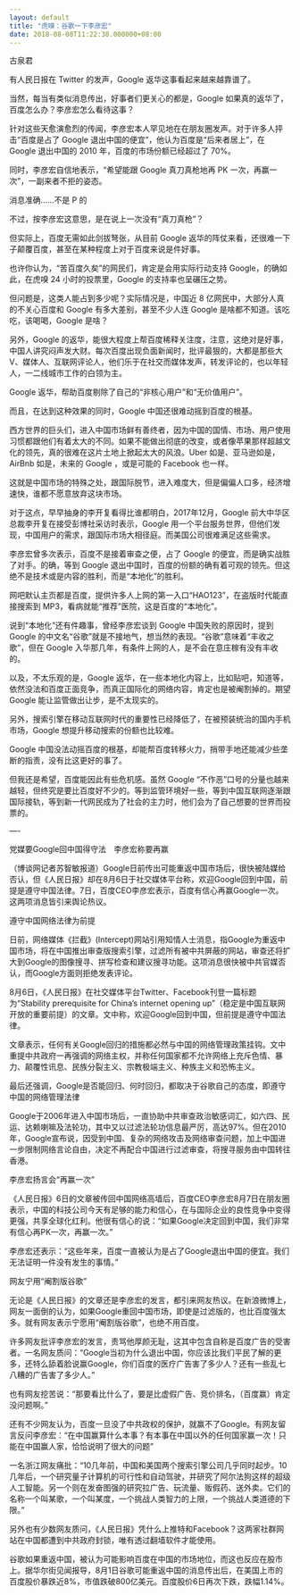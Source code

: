 ```yaml
---
layout: default
title: "虎嗅：谷歌一下李彦宏"
date: 2018-08-08T11:22:38.000000+08:00
---
```


古泉君

有人民日报在 Twitter 的发声，Google 返华这事看起来越来越靠谱了。

当然，每当有类似消息传出，好事者们更关心的都是，Google 如果真的返华了，百度怎么办？李彦宏怎么看待这事？

针对这些天愈演愈烈的传闻，李彦宏本人罕见地在在朋友圈发声。对于许多人抨击“百度是占了 Google 退出中国的便宜”，他认为百度是“后来者居上”，在 Google 退出中国的 2010 年，百度的市场份额已经超过了 70%。

同时，李彦宏自信地表示，“希望能跟 Google 真刀真枪地再 PK 一次，再赢一次”，一副来者不拒的姿态。

消息准确……不是 P 的 

不过，按李彦宏这意思，是在说上一次没有“真刀真枪”？

但实际上，百度无需如此剑拔弩张，从目前 Google 返华的阵仗来看，还很难一下子颠覆百度，甚至在某种程度上对于百度来说是件好事。

也许你认为，“苦百度久矣”的网民们，肯定是会用实际行动支持 Google，的确如此，在虎嗅 24 小时的投票里，Google 的支持率也呈碾压之势。

但问题是，这类人能占到多少呢？实际情况是，中国近 8 亿网民中，大部分人真的不关心百度和 Google 有多大差别，甚至不少人连 Google 是啥都不知道。该吃吃，该喝喝，Google 是啥？

另外，Google 的返华，能很大程度上帮百度稀释关注度，注意，这绝对是好事，中国人讲究闷声发大财。每次百度出现负面新闻时，批评最狠的，大都是那些大 V、媒体人、互联网评论人，他们乐于在社交而媒体发声，转发评论的，也以年轻人，一二线城市工作的白领为主。

Google 返华，帮助百度剔除了自己的“非核心用户”和“无价值用户”。

而且，在达到这种效果的同时，Google 中国还很难动摇到百度的根基。

西方世界的巨头们，进入中国市场鲜有善终者，因为中国的国情、市场、用户使用习惯都跟他们有着太大的不同。如果不能做出彻底的改变，或者像苹果那样超越文化的领先，真的很难在这片土地上掀起太大的风浪。Uber 如是、亚马逊如是，AirBnb 如是，未来的 Google ，或是可能的 Facebook 也一样。

这就是中国市场的特殊之处，跟国际脱节，进入难度大，但是偏偏人口多，经济增速快，谁都不愿意放弃这块市场。

对于这点，早早抽身的李开复看得比谁都明白，2017年12月，Google 前大中华区总裁李开复在接受彭博社采访时表示，Google 用一个平台服务世界，但他们发现，中国用户的需求，跟国际市场大相径庭。而美国公司很难满足这些需求。

李彦宏曾多次表示，百度不是接着审查之便，占了 Google 的便宜，而是确实战胜了对手。的确，等到 Google 退出中国时，百度的份额的确有着可观的领先。但这绝不是技术或是内容的胜利，而是“本地化”的胜利。

网吧默认主页都是百度，提供许多人上网的第一入口“HAO123”，在盗版时代能直接搜索到 MP3，看病就能“推荐”医院，这是百度的“本地化”。

说到“本地化”还有件趣事，曾经李彦宏谈到 Google 中国失败的原因时，提到 Google 的中文名“谷歌”就是不接地气，想当然的表现。“谷歌”意味着“丰收之歌”，但在 Google 入华那几年，有条件上网的人，是不会在意庄稼有没有丰收的。

以及，不太乐观的是，Google 返华，在一些本地化内容上，比如贴吧，知道等，依然没法和百度正面竞争，而真正国际化的网络内容，肯定也是被阉割掉的。期望 Google 能让监管做出让步，是不太现实的。

另外，搜索引擎在移动互联网时代的重要性已经降低了，在被预装统治的国内手机市场，Google 想提升移动搜索的份额也比较难。

Google 中国没法动摇百度的根基，却能帮百度转移火力，捎带手地还能减少些垄断的指责，没有比这更好的事了。

但我还是希望，百度能因此有些危机感。虽然 Google “不作恶”口号的分量也越来越轻，但终究是要比百度好不少的。等到监管环境好一些，等到中国互联网逐渐跟国际接轨，等到新一代网民成为了社会的主力时，他们会为了自己想要的世界而投票的。

—-

党媒要Google回中国得守法　李彦宏称要再赢

（博谈网记者苏智敏报道）Google日前传出可能重返中国市场后，很快被陆媒给否认，但《人民日报》却在8月6日于社交媒体平台称，欢迎Google回到中国，前提是遵守中国法律。7日，百度CEO李彦宏表示，百度有信心再赢Google一次。这两项消息皆引来舆论热议。

遵守中国网络法律为前提

日前，网络媒体《拦截》(Intercept)网站引用知情人士消息，指Google为重返中国市场，将在中国推出审查版搜索引擎，过滤所有被中共屏蔽的网站，审查还将扩大到Google的图像搜寻、拼写检查和建议搜寻功能。这项消息很快被中共官媒否认，而Google方面则拒绝发表评论。　

8月6日，《人民日报》在社交媒体平台Twitter、Facebook刊登一篇标题为“Stability prerequisite for China’s internet opening up”（稳定是中国互联网开放的重要前提）的文章。文中称，欢迎Google回到中国，但前提是遵守中国法律。

文章表示，任何有关Google回归的措施都必然与中国的网络管理政策挂钩。文中重提中共政府一再强调的网络主权，并称任何国家都不允许网络上充斥色情、暴力、颠覆性讯息、民族分裂主义、宗教极端主义、种族主义和恐怖主义。

最后还强调，Google是否能回归、何时回归，都取决于谷歌自己的态度，即遵守中国的网络管理法律

Google于2006年进入中国市场后，一直协助中共审查政治敏感词汇，如六四、民运、达赖喇嘛及法轮功，其中又以过滤法轮功信息最严厉，高达97%。但在2010年，Google宣布说，因受到中国、复杂的网络攻击及网络审查问题，加上中国进一步限制网络言论自由，决定不再配合中国进行过滤审查，将搜寻服务由中国转往香港。

李彦宏扬言会“再赢一次”

《人民日报》6日的文章被传回中国网络高墙后，百度CEO李彦宏8月7日在朋友圈表示，中国的科技公司今天有足够的能力和信心，在与国际企业的良性竞争中变得更强，共享全球化红利。他很有信心的说：“如果Google决定回到中国，我们非常有信心再PK一次，再赢一次。”

李彦宏还表示：“这些年来，百度一直被认为是占了Google退出中国的便宜。我们无法证明一件没有发生的事情。”

网友宁用“阉割版谷歌”

无论是《人民日报》的文章还是李彦宏的发言，都引来网友热议。在新浪微博上，网友一面倒的认为，如果Google重回中国市场，即使是过滤版的，也比百度强太多。就有网友表示宁愿用“阉割版谷歌”，也绝不用百度。

许多网友批评李彦宏的发言，责骂他厚颜无耻，这其中包含自称是百度广告的受害者。一名网友质问：“Google当初为什么退出中国，你应该比我们平民了解的更多，还特么舔着脸说赢Google，你们百度的医疗广告害了多少人？还有一些乱七八糟的广告害了多少人。”

也有网友挖苦说：“那要看比什么了，要是比虚假广告、竞价排名，（百度赢）肯定没问题啊。”

还有不少网友认为，百度一旦没了中共政权的保护，就赢不了Google。有网友留言反问李彦宏：“在中国赢算什么本事？有本事在中国以外的任何国家赢一次！只能在中国赢人家，恰恰说明了很大的问题”

一名浙江网友痛批：“10几年前，中国和美国两个搜索引擎公司几乎同时起步。10几年后，一个研究量子计算机的可行性和自动驾驶，并研究了阿尔法狗这样的超级人工智能。另一个则在发奋图强的研究拉广告、玩流量、贩假药、送外卖。它们的名称一个叫某歌，一个叫某度，一个挑战人类智力的上限，一个挑战人类道德的下限。”

另外也有少数网友质问，《人民日报》凭什么上推特和Facebook？这两家社群网站在中国都遭到中共政府封锁，唯有透过翻墙软件才能使用。

谷歌如果重返中国，被认为可能影响百度在中国的市场地位，而这也反应在股市上。据华尔街见闻报导，8月1日谷歌可能重返中国的消息传出后，在美国上市的百度股价暴跌近8%，市值跌破800亿美元。百度股价6日再次下跌，跌幅1.14%。


